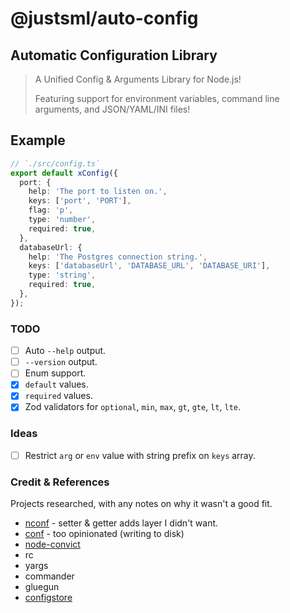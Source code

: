 # @justsml/auto-config

## Automatic Configuration Library

> A Unified Config & Arguments Library for Node.js!
>
> Featuring support for environment variables, command line arguments, and JSON/YAML/INI files!

## Example

```ts
// `./src/config.ts`
export default xConfig({
  port: {
    help: 'The port to listen on.',
    keys: ['port', 'PORT'],
    flag: 'p',
    type: 'number',
    required: true,
  },
  databaseUrl: {
    help: 'The Postgres connection string.',
    keys: ['databaseUrl', 'DATABASE_URL', 'DATABASE_URI'],
    type: 'string',
    required: true,
  },
});
```



###  TODO

- [ ] Auto `--help` output.
- [ ] `--version` output.
- [ ] Enum support.
- [x] `default` values.
- [x] `required` values.
- [x] Zod validators for `optional`, `min`, `max`, `gt`, `gte`, `lt`, `lte`.

### Ideas

- [ ] Restrict `arg` or `env` value with string prefix on `keys` array.



### Credit & References

Projects researched, with any notes on why it wasn't a good fit.

* [nconf](https://github.com/indexzero/nconf) - setter & getter adds layer I didn't want.
* [conf](https://github.com/sindresorhus/conf) - too opinionated (writing to disk)
* [node-convict]()
* rc
* yargs
* commander
* gluegun
* [configstore](https://github.com/yeoman/configstore)
